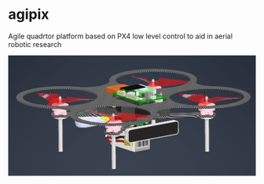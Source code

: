 # agipix
Agile quadrtor platform based on PX4 low level control to aid in aerial robotic research

![alt text](images/agipix.png?raw=true)
